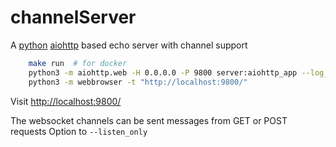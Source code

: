 channelServer
=============

A [python](https://python.org) [aiohttp](https://docs.aiohttp.org/) based echo server with channel support

```bash
    make run  # for docker
    python3 -m aiohttp.web -H 0.0.0.0 -P 9800 server:aiohttp_app --log_level=10
    python3 -m webbrowser -t "http://localhost:9800/"
```

Visit [http://localhost:9800/](http://localhost:9800/)

The websocket channels can be sent messages from GET or POST requests
Option to `--listen_only`
